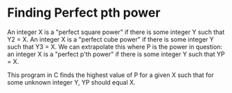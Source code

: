 # Finding Perfect pth power
An integer X is a "perfect square power" if there is some integer Y such that Y2 = X. An integer X is a "perfect cube power" if there is some integer Y such that Y3 = X. We can extrapolate this where P is the power in question: an integer X is a "perfect p'th power" if there is some integer Y such that YP = X.

This program in C finds the highest value of P for a given X such that for some unknown integer Y, YP should equal X.
